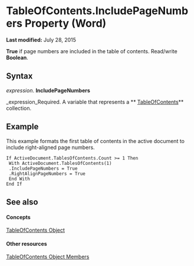
# TableOfContents.IncludePageNumbers Property (Word)

 **Last modified:** July 28, 2015

 **True** if page numbers are included in the table of contents. Read/write **Boolean**.

## Syntax

 _expression_. **IncludePageNumbers**

 _expression_Required. A variable that represents a  ** [TableOfContents](629a03c1-ae97-649d-7ec4-25210b4b9ecd.md)** collection.


## Example

This example formats the first table of contents in the active document to include right-aligned page numbers.


```
If ActiveDocument.TablesOfContents.Count >= 1 Then 
 With ActiveDocument.TablesOfContents(1) 
 .IncludePageNumbers = True 
 .RightAlignPageNumbers = True 
 End With 
End If
```


## See also


#### Concepts


 [TableOfContents Object](629a03c1-ae97-649d-7ec4-25210b4b9ecd.md)
#### Other resources


 [TableOfContents Object Members](bfd1b65b-98c3-a60b-6668-34dd05f6ee85.md)
